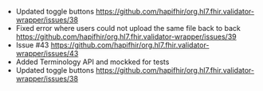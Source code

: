 * Updated toggle buttons https://github.com/hapifhir/org.hl7.fhir.validator-wrapper/issues/38
* Fixed error where users could not upload the same file back to back https://github.com/hapifhir/org.hl7.fhir.validator-wrapper/issues/39
* Issue #43 https://github.com/hapifhir/org.hl7.fhir.validator-wrapper/issues/43
* Added Terminology API and mockked for tests
* Updated toggle buttons https://github.com/hapifhir/org.hl7.fhir.validator-wrapper/issues/38
